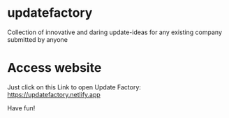 # updatefactory
Collection of innovative and daring update-ideas for any existing company submitted by anyone

# Access website

Just click on this Link to open Update Factory: https://updatefactory.netlify.app

Have fun! 
